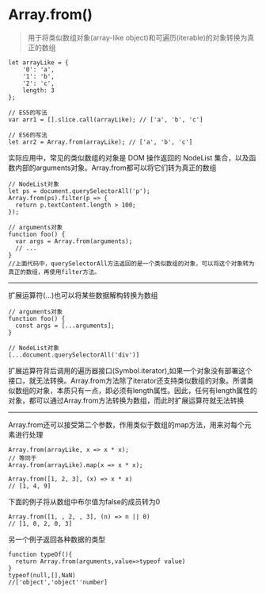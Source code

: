 # Array.from()

> 用于将类似数组对象(array-like object)和可遍历(iterable)的对象转换为真正的数组

```
let arrayLike = {
    '0': 'a',
    '1': 'b',
    '2': 'c',
    length: 3
};

// ES5的写法
var arr1 = [].slice.call(arrayLike); // ['a', 'b', 'c']

// ES6的写法
let arr2 = Array.from(arrayLike); // ['a', 'b', 'c']
```

实际应用中，常见的类似数组的对象是 DOM 操作返回的 NodeList 集合，以及函数内部的arguments对象。Array.from都可以将它们转为真正的数组
```
// NodeList对象
let ps = document.querySelectorAll('p');
Array.from(ps).filter(p => {
  return p.textContent.length > 100;
});

// arguments对象
function foo() {
  var args = Array.from(arguments);
  // ...
}
//上面代码中，querySelectorAll方法返回的是一个类似数组的对象，可以将这个对象转为真正的数组，再使用filter方法。
```

---
扩展运算符(...)也可以将某些数据解构转换为数组
```
// arguments对象
function foo() {
  const args = [...arguments];
}

// NodeList对象
[...document.querySelectorAll('div')]
```
扩展运算符背后调用的遍历器接口(Symbol.iterator),如果一个对象没有部署这个接口，就无法转换。Array.from方法除了iterator还支持类似数组的对象。所谓类似数组的对象，本质只有一点，即必须有length属性。因此，任何有length属性的对象，都可以通过Array.from方法转换为数组，而此时扩展运算符就无法转换

---

Array.from还可以接受第二个参数，作用类似于数组的map方法，用来对每个元素进行处理
```
Array.from(arrayLike, x => x * x);
// 等同于
Array.from(arrayLike).map(x => x * x);

Array.from([1, 2, 3], (x) => x * x)
// [1, 4, 9]
```

下面的例子将从数组中布尔值为false的成员转为0
```
Array.from([1, , 2, , 3], (n) => n || 0)
// [1, 0, 2, 0, 3]
```

另一个例子返回各种数据的类型
```
function typeOf(){
  return Array.from(arguments,value=>typeof value)
}
typeof(null,[],NaN)
//['object','object''number]
```